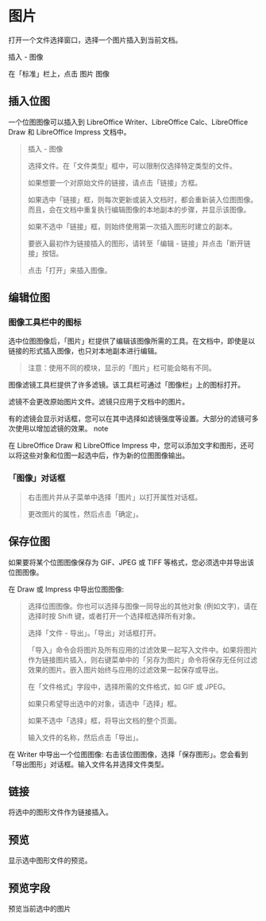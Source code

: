 # 图片

打开一个文件选择窗口，选择一个图片插入到当前文档。

插入 - 图像

在「标准」栏上，点击 图片 图像

## 插入位图

一个位图图像可以插入到 LibreOffice Writer、LibreOffice Calc、LibreOffice Draw 和 LibreOffice Impress 文档中。

>    插入 - 图像
>
>    选择文件。在「文件类型」框中，可以限制仅选择特定类型的文件。
>
>    如果想要一个对原始文件的链接，请点击「链接」方框。
>
>    如果选中「链接」框，则每次更新或装入文档时，都会重新装入位图图像。而且，会在文档中重复执行编辑图像的本地副本的步骤，并显示该图像。
>
>    如果不选中「链接」框，则始终使用第一次插入图形时建立的副本。
>
>    要嵌入最初作为链接插入的图形，请转至「编辑 - 链接」并点击「断开链接」按钮。
>
>    点击「打开」来插入图像。

## 编辑位图

### 图像工具栏中的图标

选中位图图像后，「图片」栏提供了编辑该图像所需的工具。在文档中，即使是以链接的形式插入图像，也只对本地副本进行编辑。

> 注意：使用不同的模块，显示的「图片」栏可能会略有不同。

图像滤镜工具栏提供了许多滤镜。该工具栏可通过「图像栏」上的图标打开。

滤镜不会更改原始图片文件。滤镜只应用于文档中的图片。

有的滤镜会显示对话框，您可以在其中选择如滤镜强度等设置。大部分的滤镜可多次使用以增加滤镜的效果。
note

在 LibreOffice Draw 和 LibreOffice Impress 中，您可以添加文字和图形，还可以将这些对象和位图一起选中后，作为新的位图图像输出。

### 「图像」对话框

>    右击图片并从子菜单中选择「图片」以打开属性对话框。
>
>    更改图片的属性，然后点击「确定」。

## 保存位图

如果要将某个位图图像保存为 GIF、JPEG 或 TIFF 等格式，您必须选中并导出该位图图像。

在 Draw 或 Impress 中导出位图图像:

>    选择位图图像。你也可以选择与图像一同导出的其他对象 (例如文字)，请在选择时按 Shift 键，或者打开一个选择框选择所有对象。
>
>    选择「文件 - 导出」。「导出」对话框打开。
>
>    「导入」命令会将图片及所有应用的过滤效果一起写入文件中。如果将图片作为链接图片插入，则右键菜单中的「另存为图片」命令将保存无任何过滤效果的图片。嵌入图片始终与应用的过滤效果一起保存或导出。
>
>    在「文件格式」字段中，选择所需的文件格式，如 GIF 或 JPEG。
>
>    如果只希望导出选中的对象，请选中「选择」框。
>
>    如果不选中「选择」框，将导出文档的整个页面。
>
>    输入文件的名称，然后点击「导出」。

在 Writer 中导出一个位图图像: 右击该位图图像，选择「保存图形」。您会看到「导出图形」对话框。输入文件名并选择文件类型。

## 链接

将选中的图形文件作为链接插入。

## 预览

显示选中图形文件的预览。

## 预览字段

预览当前选中的图片